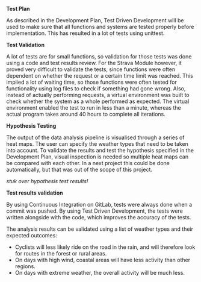 **Test Plan**

As described in the Development Plan, Test Driven Development will be used to make sure that all functions and systems are tested properly before implementation. This has resulted in a lot of tests using unittest. 

**Test Validation**

A lot of tests are for small functions, so validation for those tests was done using a code and test results review. For the Strava Module however, it proved very difficult to validate the tests, since functions were often dependent on whether the request or a certain time limit was reached. This implied a lot of waiting time, so those functions were often tested for functionality using log files to check if something had gone wrong. Also, instead of actually performing requests, a virtual environment was built to check whether the system as a whole performed as expected. The virtual environment enabled the test to run in less than a minute, whereas the actual program takes around 40 hours to complete all iterations. 

**Hypothesis Testing**

The output of the data analysis pipeline is visualised through a series of heat maps. The user can specify the weather types that need to be taken into account. To validate the results and test the hypothesis specified in the Development Plan, visual inspection is needed so multiple heat maps can be compared with each other. In a next project this could be done automatically, but that was out of the scope of this project.

*stuk over hypothesis test results!*

**Test results validation**

By using Continuous Integration on GitLab, tests were always done when a commit was pushed. By using Test Driven Development, the tests were written alongside with the code, which improves the accuracy of the tests.

The analysis results can be validated using a list of weather types and their expected outcomes:
*  Cyclists will less likely ride on the road in the rain, and will therefore look for routes in the forest or rural areas.
*  On days with high wind, coastal areas will have less activity than other regions.
*  On days with extreme weather, the overall activity will be much less.

